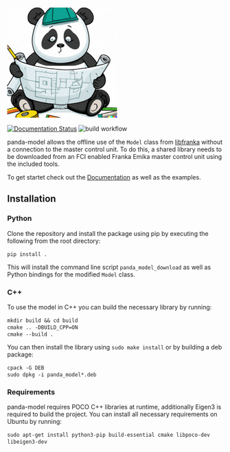 ![robot_model logo](https://raw.githubusercontent.com/JeanElsner/panda_model/main/logo.jpg)

[![Documentation Status](https://readthedocs.org/projects/panda-model/badge/?version=latest)](https://panda-model.readthedocs.io/en/latest/?badge=latest)
![build workflow](https://github.com/JeanElsner/panda_model/actions/workflows/build.yml/badge.svg)

panda-model allows the offline use of the `Model` class from [libfranka](https://github.com/frankaemika/libfranka) without a connection to the master control unit. To do this, a shared library needs to be downloaded from an FCI enabled Franka Emika master control unit using the included tools.

To get startet check out the [Documentation](https://panda-model.readthedocs.io) as well as the examples.
## Installation
### Python
Clone the repository and install the package using pip by executing the following from the root directory:
```
pip install .
```
This will install the command line script `panda_model_download` as well as Python bindings for the modified `Model` class.
### C++
To use the model in C++ you can build the necessary library by running:
```
mkdir build && cd build
cmake .. -DBUILD_CPP=ON
cmake --build .
```
You can then install the library using `sudo make install` or by building a deb package:
```
cpack -G DEB
sudo dpkg -i panda_model*.deb
```
### Requirements
panda-model requires POCO C++ libraries at runtime, additionally Eigen3 is required to build the project. You can install all necessary requirements on Ubuntu by running:
```
sudo apt-get install python3-pip build-essential cmake libpoco-dev libeigen3-dev
```
